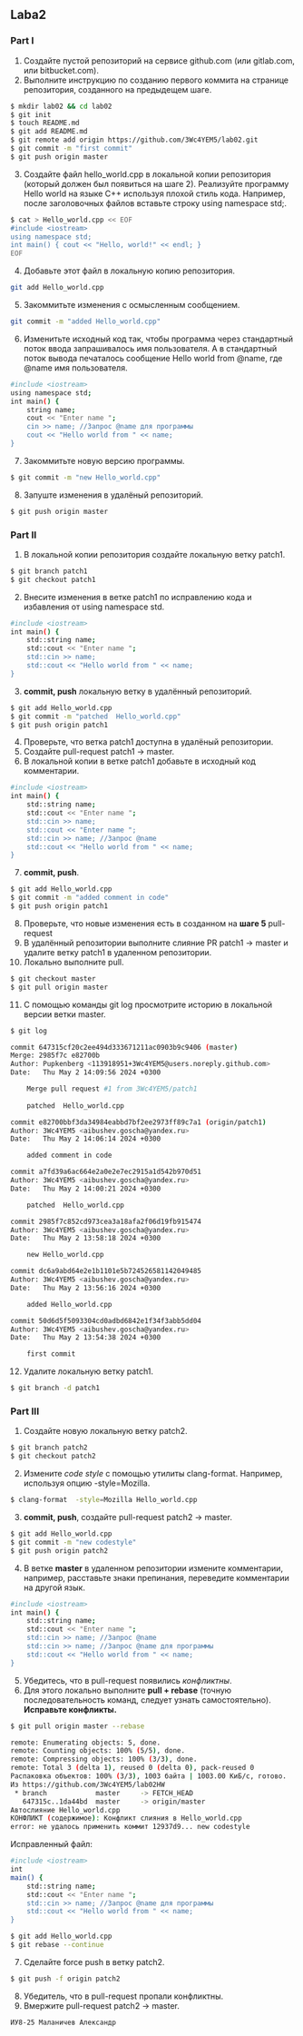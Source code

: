 ## Laba2

### Part I

1. Создайте пустой репозиторий на сервисе github.com (или gitlab.com, или bitbucket.com).
2. Выполните инструкцию по созданию первого коммита на странице репозитория, созданного на предыдещем шаге.

```sh
$ mkdir lab02 && cd lab02
$ git init
$ touch README.md
$ git add README.md
$ git remote add origin https://github.com/3Wc4YEM5/lab02.git
$ git commit -m "first commit"
$ git push origin master
```

3. Создайте файл hello_world.cpp в локальной копии репозитория (который должен был появиться на шаге 2). Реализуйте программу Hello world на языке C++ используя плохой стиль кода. Например, после заголовочных файлов вставьте строку using namespace std;.

```sh
$ cat > Hello_world.cpp << EOF
#include <iostream>
using namespace std;
int main() { cout << "Hello, world!" << endl; }
EOF
```

4. Добавьте этот файл в локальную копию репозитория.

```sh
git add Hello_world.cpp
```

5. Закоммитьте изменения с осмысленным сообщением.

```sh
git commit -m "added Hello_world.cpp"
```

6. Изменитьте исходный код так, чтобы программа через стандартный поток ввода запрашивалось имя пользователя. А в стандартный поток вывода печаталось сообщение Hello world from @name, где @name имя пользователя.

```sh
#include <iostream>
using namespace std;
int main() {
    string name;
    cout << "Enter name ";
    cin >> name; //Запрос @name для программы
    cout << "Hello world from " << name;
}
```

7. Закоммитьте новую версию программы.

```sh
$ git commit -m "new Hello_world.cpp"
```

8. Запуште изменения в удалёный репозиторий.

```sh
$ git push origin master
```

### Part II

1. В локальной копии репозитория создайте локальную ветку patch1.

```sh
$ git branch patch1
$ git checkout patch1
```

2. Внесите изменения в ветке patch1 по исправлению кода и избавления от using namespace std.

```sh
#include <iostream>
int main() { 
    std::string name;
    std::cout << "Enter name ";
    std::cin >> name;
    std::cout << "Hello world from " << name;
}
```

3. **commit, push** локальную ветку в удалённый репозиторий.

```sh
$ git add Hello_world.cpp
$ git commit -m "patched  Hello_world.cpp"
$ git push origin patch1
```

4. Проверьте, что ветка patch1 доступна в удалёный репозитории.
5. Создайте pull-request patch1 -> master.
6. В локальной копии в ветке patch1 добавьте в исходный код комментарии.

```sh
#include <iostream>
int main() { 
    std::string name;
    std::cout << "Enter name ";
    std::cin >> name;
    std::cout << "Enter name "; 
    std::cin >> name; //Запрос @name
    std::cout << "Hello world from " << name;
}
```

7. **commit, push**.
```sh
$ git add Hello_world.cpp
$ git commit -m "added comment in code"
$ git push origin patch1
```
8. Проверьте, что новые изменения есть в созданном на **шаге 5** pull-request
9. В удалённый репозитории выполните слияние PR patch1 -> master и удалите ветку patch1 в удаленном репозитории.
10. Локально выполните pull.
```sh
$ git checkout master
$ git pull origin master
```

11. С помощью команды git log просмотрите историю в локальной версии ветки master.
```sh
$ git log
```

```sh
commit 647315cf20c2ee494d333671211ac0903b9c9406 (master)
Merge: 2985f7c e82700b
Author: Pupkenberg <113918951+3Wc4YEM5@users.noreply.github.com>
Date:   Thu May 2 14:09:56 2024 +0300

    Merge pull request #1 from 3Wc4YEM5/patch1
    
    patched  Hello_world.cpp

commit e82700bbf3da34984eabbd7bf2ee2973ff89c7a1 (origin/patch1)
Author: 3Wc4YEM5 <aibushev.goscha@yandex.ru>
Date:   Thu May 2 14:06:14 2024 +0300

    added comment in code

commit a7fd39a6ac664e2a0e2e7ec2915a1d542b970d51
Author: 3Wc4YEM5 <aibushev.goscha@yandex.ru>
Date:   Thu May 2 14:00:21 2024 +0300

    patched  Hello_world.cpp

commit 2985f7c852cd973cea3a18afa2f06d19fb915474
Author: 3Wc4YEM5 <aibushev.goscha@yandex.ru>
Date:   Thu May 2 13:58:18 2024 +0300

    new Hello_world.cpp

commit dc6a9abd64e2e1b1101e5b724526581142049485
Author: 3Wc4YEM5 <aibushev.goscha@yandex.ru>
Date:   Thu May 2 13:56:16 2024 +0300

    added Hello_world.cpp

commit 50d6d5f5093304cd0adbd6842e1f34f3abb5dd04
Author: 3Wc4YEM5 <aibushev.goscha@yandex.ru>
Date:   Thu May 2 13:54:38 2024 +0300

    first commit
```

12. Удалите локальную ветку patch1.
```sh
$ git branch -d patch1
```

### Part III

1. Создайте новую локальную ветку patch2.
```sh
$ git branch patch2
$ git checkout patch2
```
2. Измените _code style_ с помощью утилиты clang-format. Например, используя опцию -style=Mozilla.
```sh
$ clang-format  -style=Mozilla Hello_world.cpp
```
3. **commit, push**, создайте pull-request patch2 -> master.
```sh
$ git add Hello_world.cpp
$ git commit -m "new codestyle"
$ git push origin patch2
```

4. В ветке **master** в удаленном репозитории измените комментарии, например, расставьте знаки препинания, переведите комментарии на другой язык.
```sh
#include <iostream>
int main() { 
    std::string name;
    std::cout << "Enter name "; 
    std::cin >> name; //Запрос @name
    std::cin >> name; //Запрос @name для программы
    std::cout << "Hello world from " << name;
}
```
5. Убедитесь, что в pull-request появились _конфликтны_.
6. Для этого локально выполните **pull + rebase** (точную последовательность команд, следует узнать самостоятельно). **Исправьте конфликты.**
```sh
$ git pull origin master --rebase
```

```sh
remote: Enumerating objects: 5, done.
remote: Counting objects: 100% (5/5), done.
remote: Compressing objects: 100% (3/3), done.
remote: Total 3 (delta 1), reused 0 (delta 0), pack-reused 0
Распаковка объектов: 100% (3/3), 1003 байта | 1003.00 КиБ/с, готово.
Из https://github.com/3Wc4YEM5/lab02HW
 * branch            master     -> FETCH_HEAD
   647315c..1da44bd  master     -> origin/master
Автослияние Hello_world.cpp
КОНФЛИКТ (содержимое): Конфликт слияния в Hello_world.cpp
error: не удалось применить коммит 12937d9... new codestyle
```

Исправленный файл:
```sh
#include <iostream>
int 
main() { 
    std::string name;
    std::cout << "Enter name "; 
    std::cin >> name; //Запрос @name для программы
    std::cout << "Hello world from " << name;
}
```

```sh
$ git add Hello_world.cpp
$ git rebase --continue
```

7. Сделайте force push в ветку patch2.

```sh
$ git push -f origin patch2
```
8. Убедитель, что в pull-request пропали конфликтны.
9. Вмержите pull-request patch2 -> master.

```sh
ИУ8-25 Маланичев Александр
```
